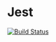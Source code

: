 # Jest

[![Build Status](https://travis-ci.org/Iwebinet/16.4_hexlet-jest.svg?branch=master)](https://travis-ci.org/Iwebinet/16.4_hexlet-jest)